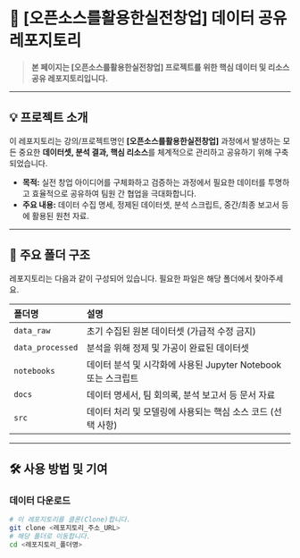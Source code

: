 # 🚀 [오픈소스를활용한실전창업] 데이터 공유 레포지토리

> **본 페이지는 [오픈소스를활용한실전창업] 프로젝트를 위한 핵심 데이터 및 리소스 공유 레포지토리입니다.**

---

## 💡 프로젝트 소개

이 레포지토리는 강의/프로젝트명인 **[오픈소스를활용한실전창업]** 과정에서 발생하는 모든 중요한 **데이터셋, 분석 결과, 핵심 리소스**를 체계적으로 관리하고 공유하기 위해 구축되었습니다.

* **목적:** 실전 창업 아이디어를 구체화하고 검증하는 과정에서 필요한 데이터를 투명하고 효율적으로 공유하여 팀원 간 협업을 극대화합니다.
* **주요 내용:** 데이터 수집 명세, 정제된 데이터셋, 분석 스크립트, 중간/최종 보고서 등에 활용된 원천 자료.

---

## 📁 주요 폴더 구조

레포지토리는 다음과 같이 구성되어 있습니다. 필요한 파일은 해당 폴더에서 찾아주세요.

| 폴더명 | 설명 |
| :--- | :--- |
| `data_raw` | 초기 수집된 원본 데이터셋 (가급적 수정 금지) |
| `data_processed` | 분석을 위해 정제 및 가공이 완료된 데이터셋 |
| `notebooks` | 데이터 분석 및 시각화에 사용된 Jupyter Notebook 또는 스크립트 |
| `docs` | 데이터 명세서, 팀 회의록, 분석 보고서 등 문서 자료 |
| `src` | 데이터 처리 및 모델링에 사용되는 핵심 소스 코드 (선택 사항) |

---

## 🛠 사용 방법 및 기여

### 데이터 다운로드

```bash
# 이 레포지토리를 클론(Clone)합니다.
git clone <레포지토리_주소_URL>
# 해당 폴더로 이동합니다.
cd <레포지토리_폴더명>
